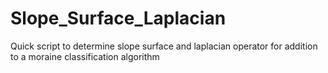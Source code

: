 # Slope_Surface_Laplacian
Quick script to determine slope surface and laplacian operator for addition to a moraine classification algorithm

